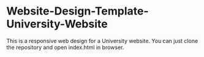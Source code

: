 # Website-Design-Template-University-Website

This is a responsive web design for a University website. You can just clone the repository and open index.html in browser.

